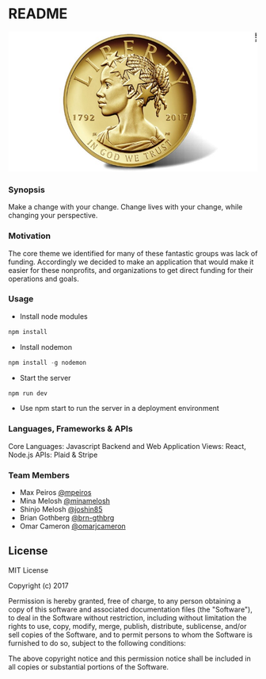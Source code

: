 # README

![Coin Logo](https://github.com/CentsOfPurpose/CentsOfPurpose/blob/master/lady-liberty-coin-front-exlarge-169-1484320262-compressed.jpg)

### Synopsis

Make a change with your change. Change lives with your change, while changing your perspective.

### Motivation

The core theme we identified for many of these fantastic groups was lack of funding. Accordingly we decided to make an application that would make it easier for these nonprofits, and organizations to get direct funding for their operations and goals. 

### Usage

* Install node modules
```javascript
npm install
```
* Install nodemon
```javascript
npm install -g nodemon
```
* Start the server
```javascript
npm run dev
```

* Use npm start to run the server in a deployment environment


### Languages, Frameworks & APIs

Core Languages: Javascript
Backend and Web Application Views: React, Node.js
APIs: Plaid & Stripe

### Team Members

- Max Peiros [@mpeiros](https://www.github.com/mpeiros)
- Mina Melosh [@minamelosh](https://github.com/minamelosh)
- Shinjo Melosh [@joshin85](https://github.com/joshin85)
- Brian Gothberg [@brn-gthbrg](https://github.com/brn-gthbrg)
- Omar Cameron [@omarjcameron](https://www.github.com/omarjcameron)
## License

MIT License

Copyright (c) 2017

Permission is hereby granted, free of charge, to any person obtaining a copy
of this software and associated documentation files (the "Software"), to deal
in the Software without restriction, including without limitation the rights
to use, copy, modify, merge, publish, distribute, sublicense, and/or sell
copies of the Software, and to permit persons to whom the Software is
furnished to do so, subject to the following conditions:

The above copyright notice and this permission notice shall be included in all
copies or substantial portions of the Software.

